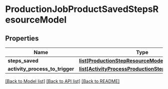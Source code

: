 # ProductionJobProductSavedStepsResourceModel

## Properties
Name | Type | Description | Notes
------------ | ------------- | ------------- | -------------
**steps_saved** | [**list[ProductionStepResourceModel]**](ProductionStepResourceModel.md) |  | [optional] 
**activity_process_to_trigger** | [**list[ActivityProcessProductionStepResourceModel]**](ActivityProcessProductionStepResourceModel.md) |  | [optional] 

[[Back to Model list]](../README.md#documentation-for-models) [[Back to API list]](../README.md#documentation-for-api-endpoints) [[Back to README]](../README.md)


